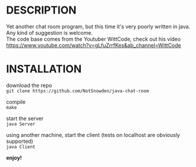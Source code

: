 # DESCRIPTION
Yet another chat room program, but this time it's very poorly written in java.\
Any kind of suggestion is welcome.\
The code base comes from the Youtuber WittCode, check out his video\
https://www.youtube.com/watch?v=gLfuZrrfKes&ab_channel=WittCode


# INSTALLATION

download the repo\
`git clone https://github.com/NotSnowden/java-chat-room`

compile\
`make`

start the server\
`java Server`

using another machine, start the client (tests on localhost are obviously supported)\
`java Client`

**enjoy!**
